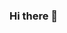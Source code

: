 ### Hi there 👋

<!--
**kacpergwozdz/kacpergwozdz** is a ✨ _special_ ✨ repository because its `README.md` (this file) appears on your GitHub profile.

Here are some ideas to get you started:

- 🔭 I’m currently working on JS and Java
- 🌱 I’m currently learning JS and Java
